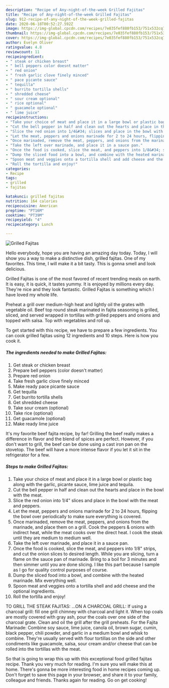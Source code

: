 ```yaml
---
description: "Recipe of Any-night-of-the-week Grilled Fajitas"
title: "Recipe of Any-night-of-the-week Grilled Fajitas"
slug: 912-recipe-of-any-night-of-the-week-grilled-fajitas
date: 2020-06-18T00:52:27.592Z
image: https://img-global.cpcdn.com/recipes/7e035fef880fb153/751x532cq70/grilled-fajitas-recipe-main-photo.jpg
thumbnail: https://img-global.cpcdn.com/recipes/7e035fef880fb153/751x532cq70/grilled-fajitas-recipe-main-photo.jpg
cover: https://img-global.cpcdn.com/recipes/7e035fef880fb153/751x532cq70/grilled-fajitas-recipe-main-photo.jpg
author: Evelyn Oliver
ratingvalue: 4.8
reviewcount: 11
recipeingredient:
- " steak or chicken breast"
- " bell peppers color doesnt matter"
- " red onion"
- " fresh garlic clove finely minced"
- " pace picante sauce"
- " tequilla"
- " burrito tortilla shells"
- " shredded cheese"
- " sour cream optional"
- " rice optional"
- " guacamole optional"
- " lime juice"
recipeinstructions:
- "Take your choice of meat and place it in a large bowl or plastic bag along with the garlic, picante sauce, lime juice and tequila."
- "Cut the bell pepper in half and clean out the hearts and place in the bowl with the meat."
- "Slice the red onion into 1/4&#34; slices and place in the bowl with the meat and peppers."
- "Let the meat, peppers and onions marinade for 2 to 24 hours, flipping the bowl over periodically to make sure everything is covered."
- "Once marinaded, remove the meat, peppers, and onions from the marinade, and place them on a grill. Cook the peppers &amp; onions with indirect heat, while the meat cooks over the direct heat. I cook the steak until they are medium to medium well."
- "Take the left over marinade, and place it in a sauce pan."
- "Once the food is cooked, slice the meat, and peppers into 1/8&#34; strips, and cut the onion slices to desired length. While you are slicing, turn a flame on the sauce pan of marinade. Bring to a boil for 3 minutes and then simmer until you are done slicing. I like this part because I sample as I go for quality control purposes of course."
- "Dump the sliced food into a bowl, and combine with the heated marinade. Mix everything well."
- "Spoon meat and veggies onto a tortilla shell and add cheese and the optional ingredients."
- "Roll the tortilla and enjoy!"
categories:
- Recipe
tags:
- grilled
- fajitas

katakunci: grilled fajitas 
nutrition: 164 calories
recipecuisine: American
preptime: "PT16M"
cooktime: "PT39M"
recipeyield: "4"
recipecategory: Lunch

---
```



![Grilled Fajitas](https://img-global.cpcdn.com/recipes/7e035fef880fb153/751x532cq70/grilled-fajitas-recipe-main-photo.jpg)

Hello everybody, hope you are having an amazing day today. Today, I will show you a way to make a distinctive dish, grilled fajitas. One of my favorites. This time, I will make it a bit tasty. This is gonna smell and look delicious.

Grilled Fajitas is one of the most favored of recent trending meals on earth. It is easy, it is quick, it tastes yummy. It is enjoyed by millions every day. They're nice and they look fantastic. Grilled Fajitas is something which I have loved my whole life.

Preheat a grill over medium-high heat and lightly oil the grates with vegetable oil. Beef top round steak marinated in fajita seasoning is grilled, sliced, and served wrapped in tortillas with grilled peppers and onions and topped with salsa. Top with vegetables and roll up.


To get started with this recipe, we have to prepare a few ingredients. You can cook grilled fajitas using 12 ingredients and 10 steps. Here is how you cook it.

<!--inarticleads1-->

##### The ingredients needed to make Grilled Fajitas:

1. Get  steak or chicken breast
1. Prepare  bell peppers (color doesn&#39;t matter)
1. Prepare  red onion
1. Take  fresh garlic clove finely minced
1. Make ready  pace picante sauce
1. Get  tequilla
1. Get  burrito tortilla shells
1. Get  shredded cheese
1. Take  sour cream (optional)
1. Take  rice (optional)
1. Get  guacamole (optional)
1. Make ready  lime juice


It&#39;s my favorite beef fajita recipe, by far! Grilling the beef really makes a difference in flavor and the blend of spices are perfect. However, if you don&#39;t want to grill, the beef can be done using a cast iron pan on the stovetop. The beef will have a more intense flavor if you let it sit in the refrigerator for a few. 

<!--inarticleads2-->

##### Steps to make Grilled Fajitas:

1. Take your choice of meat and place it in a large bowl or plastic bag along with the garlic, picante sauce, lime juice and tequila.
1. Cut the bell pepper in half and clean out the hearts and place in the bowl with the meat.
1. Slice the red onion into 1/4&#34; slices and place in the bowl with the meat and peppers.
1. Let the meat, peppers and onions marinade for 2 to 24 hours, flipping the bowl over periodically to make sure everything is covered.
1. Once marinaded, remove the meat, peppers, and onions from the marinade, and place them on a grill. Cook the peppers &amp; onions with indirect heat, while the meat cooks over the direct heat. I cook the steak until they are medium to medium well.
1. Take the left over marinade, and place it in a sauce pan.
1. Once the food is cooked, slice the meat, and peppers into 1/8&#34; strips, and cut the onion slices to desired length. While you are slicing, turn a flame on the sauce pan of marinade. Bring to a boil for 3 minutes and then simmer until you are done slicing. I like this part because I sample as I go for quality control purposes of course.
1. Dump the sliced food into a bowl, and combine with the heated marinade. Mix everything well.
1. Spoon meat and veggies onto a tortilla shell and add cheese and the optional ingredients.
1. Roll the tortilla and enjoy!


TO GRILL THE STEAK FAJITAS: …ON A CHARCOAL GRILL: If using a charcoal grill: fill one grill chimney with charcoal and light it. When top coals are mostly covered with gray ash, pour the coals over one side of the charcoal grate. Clean and oil the grill after the grill preheats. For the Fajita Marinade: Combine soy sauce, lime juice, canola oil, brown sugar, cumin, black pepper, chili powder, and garlic in a medium bowl and whisk to combine. They&#39;re usually served with flour tortillas on the side and other condiments like guacamole, salsa, sour cream and/or cheese that can be rolled into the tortillas with the meat. 

So that is going to wrap this up with this exceptional food grilled fajitas recipe. Thank you very much for reading. I'm sure you will make this at home. There's gonna be more interesting food in home recipes coming up. Don't forget to save this page in your browser, and share it to your family, colleague and friends. Thanks again for reading. Go on get cooking!
